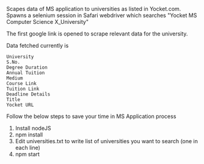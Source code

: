 Scapes data of MS application to universities as listed in Yocket.com.
Spawns a selenium session in Safari webdriver which searches "Yocket MS Computer Science X_University"

The first google link is opened to scrape relevant data for the university. 

Data fetched currently is
```
University
S.No.
Degree Duration
Annual Tuition
Medium
Course Link
Tuition Link
Deadline Details
Title
Yocket URL
```

Follow the below steps to save your time in MS Application process


1. Install nodeJS
2. npm install
4. Edit universities.txt to write list of universities you want to search (one in each line)
5. npm start